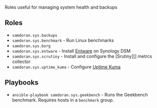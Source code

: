 Roles useful for managing system health and backups

## Roles ##

- `samdoran.sys.backups`
- `samdoran.sys.benchmark` - Run Linux benchmarks
- `samdoran.sys.borg`
- `samdoran.sys.entware` - Install [Entware][] on Synology DSM
- `samdoran.sys.scrutiny` - Install and configure the [Srutiny][] metrcs collector
- `samdoran.sys.uptime_kuma` - Configure [Uptime Kuma][]


## Playbooks ##

- `ansible-playbook samdoran.sys.geekbench` - Runs the Geekbench benchmark. Requires hosts in a `benchmark` group.


[Uptime Kuma]: https://github.com/louislam/uptime-kuma
[Entware]: https://github.com/Entware/Entware/wiki
[Scrutiny]: https://github.com/AnalogJ/scrutiny
